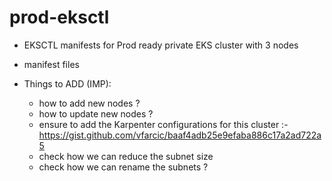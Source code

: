 # prod-eksctl

- EKSCTL manifests for Prod ready private EKS cluster with 3 nodes 
- manifest files

- Things to ADD (IMP):
  - how to add new nodes ?
  - how to update new nodes ?
  - ensure to add the Karpenter configurations for this cluster :- https://gist.github.com/vfarcic/baaf4adb25e9efaba886c17a2ad722a5   
  - check how we can reduce the subnet size
  - check how we can rename the subnets ?
